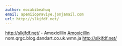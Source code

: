 ```yaml
---
author: eocabibeahuq
email: apemiiop@aviye.jonjamail.com
url: http://slkjfdf.net/
---
```


http://slkjfdf.net/ - Amoxicillin <a href="http://slkjfdf.net/">Amoxicillin</a> nom.qrgc.blog.dandart.co.uk.wmn.ja http://slkjfdf.net/